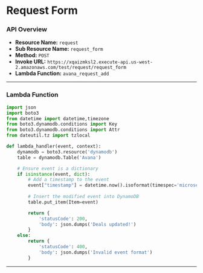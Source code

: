 # Request Form

### API Overview
- **Resource Name:** `request`
- **Sub Resource Name:** `request_form`
- **Method:** `POST`
- **Invoke URL:** `https://xqaizmksl2.execute-api.us-west-2.amazonaws.com/test/request/request_form`
- **Lambda Function:** `avana_request_add`

---


### Lambda Function
```python
import json
import boto3
from datetime import datetime,timezone
from boto3.dynamodb.conditions import Key
from boto3.dynamodb.conditions import Attr
from dateutil.tz import tzlocal

def lambda_handler(event, context):
    dynamodb = boto3.resource('dynamodb')
    table = dynamodb.Table('Avana')

    # Ensure event is a dictionary
    if isinstance(event, dict):
        # Add a timestamp to the event
        event["timestamp"] = datetime.now().isoformat(timespec='microseconds')
        
        # Insert the modified event into DynamoDB
        table.put_item(Item=event)

        return {
            'statusCode': 200,
            'body': json.dumps('Deals updated!')
        }
    else:
        return {
            'statusCode': 400,
            'body': json.dumps('Invalid event format')
        }


```

---

